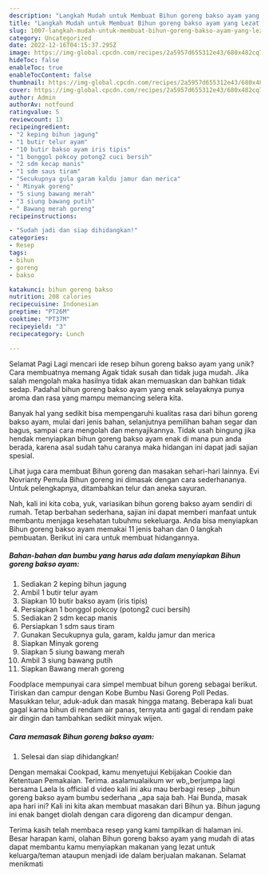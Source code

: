 ```yaml
---
description: "Langkah Mudah untuk Membuat Bihun goreng bakso ayam yang Lezat, Lezat"
title: "Langkah Mudah untuk Membuat Bihun goreng bakso ayam yang Lezat, Lezat"
slug: 1007-langkah-mudah-untuk-membuat-bihun-goreng-bakso-ayam-yang-lezat-lezat
category: Uncategorized
date: 2022-12-16T04:15:37.295Z
image: https://img-global.cpcdn.com/recipes/2a5957d655312e43/680x482cq70/bihun-goreng-bakso-ayam-foto-resep-utama.jpg
hideToc: false
enableToc: true
enableTocContent: false
thumbnail: https://img-global.cpcdn.com/recipes/2a5957d655312e43/680x482cq70/bihun-goreng-bakso-ayam-foto-resep-utama.jpg
cover: https://img-global.cpcdn.com/recipes/2a5957d655312e43/680x482cq70/bihun-goreng-bakso-ayam-foto-resep-utama.jpg
author: Admin
authorAv: notfound
ratingvalue: 5
reviewcount: 13
recipeingredient:
- "2 keping bihun jagung"
- "1 butir telur ayam"
- "10 butir bakso ayam iris tipis"
- "1 bonggol pokcoy potong2 cuci bersih"
- "2 sdm kecap manis"
- "1 sdm saus tiram"
- "Secukupnya gula garam kaldu jamur dan merica"
- " Minyak goreng"
- "5 siung bawang merah"
- "3 siung bawang putih"
- " Bawang merah goreng"
recipeinstructions:

- "Sudah jadi dan siap dihidangkan!"
categories:
- Resep
tags:
- bihun
- goreng
- bakso

katakunci: bihun goreng bakso 
nutrition: 208 calories
recipecuisine: Indonesian
preptime: "PT26M"
cooktime: "PT37M"
recipeyield: "3"
recipecategory: Lunch

---
```



Selamat Pagi Lagi mencari ide resep bihun goreng bakso ayam yang unik? Cara membuatnya memang Agak tidak susah dan tidak juga mudah. Jika salah mengolah maka hasilnya tidak akan memuaskan dan bahkan tidak sedap. Padahal bihun goreng bakso ayam yang enak selayaknya punya aroma dan rasa yang mampu memancing selera kita.


Banyak hal yang sedikit bisa mempengaruhi kualitas rasa dari bihun goreng bakso ayam, mulai dari jenis bahan, selanjutnya pemilihan bahan segar dan bagus, sampai cara mengolah dan menyajikannya. Tidak usah bingung jika hendak menyiapkan bihun goreng bakso ayam enak di mana pun anda berada, karena asal sudah tahu caranya maka hidangan ini dapat jadi sajian spesial.

Lihat juga cara membuat Bihun goreng dan masakan sehari-hari lainnya. Evi Novrianty Pemula Bihun goreng ini dimasak dengan cara sederhananya. Untuk pelengkapnya, ditambahkan telur dan aneka sayuran.


Nah, kali ini kita coba, yuk, variasikan bihun goreng bakso ayam sendiri di rumah. Tetap berbahan sederhana, sajian ini dapat memberi manfaat untuk membantu menjaga kesehatan tubuhmu sekeluarga. Anda bisa menyiapkan Bihun goreng bakso ayam memakai 11 jenis bahan dan 0 langkah pembuatan. Berikut ini cara untuk membuat hidangannya.

<!--inarticleads1-->

##### Bahan-bahan dan bumbu yang harus ada dalam menyiapkan Bihun goreng bakso ayam:

1. Sediakan 2 keping bihun jagung
1. Ambil 1 butir telur ayam
1. Siapkan 10 butir bakso ayam (iris tipis)
1. Persiapkan 1 bonggol pokcoy (potong2 cuci bersih)
1. Sediakan 2 sdm kecap manis
1. Persiapkan 1 sdm saus tiram
1. Gunakan Secukupnya gula, garam, kaldu jamur dan merica
1. Siapkan  Minyak goreng
1. Siapkan 5 siung bawang merah
1. Ambil 3 siung bawang putih
1. Siapkan  Bawang merah goreng


Foodplace mempunyai cara simpel membuat bihun goreng sebagai berikut. Tiriskan dan campur dengan Kobe Bumbu Nasi Goreng Poll Pedas. Masukkan telur, aduk-aduk dan masak hingga matang. Beberapa kali buat gagal karna bihun di rendam air panas, ternyata anti gagal di rendam pake air dingin dan tambahkan sedikit minyak wijen. 

<!--inarticleads2-->

##### Cara memasak Bihun goreng bakso ayam:


1. Selesai dan siap dihidangkan!

Dengan memakai Cookpad, kamu menyetujui Kebijakan Cookie dan Ketentuan Pemakaian. Terima. asalamualaikum wr wb,,berjumpa lagi bersama Laela ls official d video kali ini aku mau berbagi resep ,,bihun goreng bakso ayam bumbu sederhana ,,apa saja bah. Hai Bunda, masak apa hari ini? Kali ini kita akan membuat masakan dari Bihun ya. Bihun jagung ini enak banget diolah dengan cara digoreng dan dicampur dengan. 

Terima kasih telah membaca resep yang kami tampilkan di halaman ini. Besar harapan kami, olahan Bihun goreng bakso ayam yang mudah di atas dapat membantu kamu menyiapkan makanan yang lezat untuk keluarga/teman ataupun menjadi ide dalam berjualan makanan. Selamat menikmati
